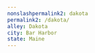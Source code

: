 ```yaml
---
﻿nonslashpermalink2: dakota
permalink2: /dakota/
alley: Dakota
city: Bar Harbor
state: Maine
---
```

